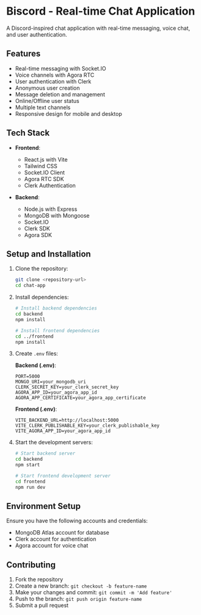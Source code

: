 # Biscord - Real-time Chat Application

A Discord-inspired chat application with real-time messaging, voice chat, and user authentication.

## Features

- Real-time messaging with Socket.IO
- Voice channels with Agora RTC
- User authentication with Clerk
- Anonymous user creation
- Message deletion and management
- Online/Offline user status
- Multiple text channels
- Responsive design for mobile and desktop

## Tech Stack

- **Frontend**:
  - React.js with Vite
  - Tailwind CSS
  - Socket.IO Client
  - Agora RTC SDK
  - Clerk Authentication

- **Backend**:
  - Node.js with Express
  - MongoDB with Mongoose
  - Socket.IO
  - Clerk SDK
  - Agora SDK

## Setup and Installation

1. Clone the repository:
   ```bash
   git clone <repository-url>
   cd chat-app
   ```

2. Install dependencies:
   ```bash
   # Install backend dependencies
   cd backend
   npm install

   # Install frontend dependencies
   cd ../frontend
   npm install
   ```

3. Create `.env` files:

   **Backend (.env)**:
   ```
   PORT=5000
   MONGO_URI=your_mongodb_uri
   CLERK_SECRET_KEY=your_clerk_secret_key
   AGORA_APP_ID=your_agora_app_id
   AGORA_APP_CERTIFICATE=your_agora_app_certificate
   ```

   **Frontend (.env)**:
   ```
   VITE_BACKEND_URL=http://localhost:5000
   VITE_CLERK_PUBLISHABLE_KEY=your_clerk_publishable_key
   VITE_AGORA_APP_ID=your_agora_app_id
   ```

4. Start the development servers:
   ```bash
   # Start backend server
   cd backend
   npm start

   # Start frontend development server
   cd frontend
   npm run dev
   ```

## Environment Setup

Ensure you have the following accounts and credentials:
- MongoDB Atlas account for database
- Clerk account for authentication
- Agora account for voice chat

## Contributing

1. Fork the repository
2. Create a new branch: `git checkout -b feature-name`
3. Make your changes and commit: `git commit -m 'Add feature'`
4. Push to the branch: `git push origin feature-name`
5. Submit a pull request
